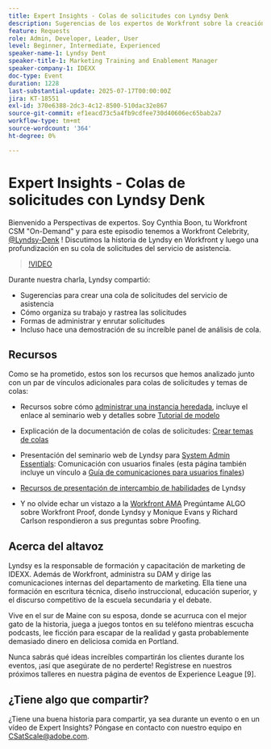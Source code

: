 ```yaml
---
title: Expert Insights - Colas de solicitudes con Lyndsy Denk
description: Sugerencias de los expertos de Workfront sobre la creación de colas del servicio de asistencia, las solicitudes de enrutamiento y las perspectivas del panel con Lyndsy Denk.
feature: Requests
role: Admin, Developer, Leader, User
level: Beginner, Intermediate, Experienced
speaker-name-1: Lyndsy Dent
speaker-title-1: Marketing Training and Enablement Manager
speaker-company-1: IDEXX
doc-type: Event
duration: 1228
last-substantial-update: 2025-07-17T00:00:00Z
jira: KT-18551
exl-id: 370e6388-2dc3-4c12-8500-510dac32e867
source-git-commit: ef1eacd73c5a4fb9cdfee730d40606ec65bab2a7
workflow-type: tm+mt
source-wordcount: '364'
ht-degree: 0%

---
```


# Expert Insights - Colas de solicitudes con Lyndsy Denk

Bienvenido a Perspectivas de expertos.  Soy Cynthia Boon, tu Workfront CSM &quot;On-Demand&quot; y para este episodio tenemos a Workfront Celebrity, [@Lyndsy-Denk](https://experienceleaguecommunities.adobe.com/t5/user/viewprofilepage/user-id/17573167) ! Discutimos la historia de Lyndsy en Workfront y luego una profundización en su cola de solicitudes del servicio de asistencia.

>[!VIDEO](https://video.tv.adobe.com/v/3465272/?learn=on&enablevpops)

Durante nuestra charla, Lyndsy compartió:

* Sugerencias para crear una cola de solicitudes del servicio de asistencia
* Cómo organiza su trabajo y rastrea las solicitudes
* Formas de administrar y enrutar solicitudes
* Incluso hace una demostración de su increíble panel de análisis de cola.

## Recursos

Como se ha prometido, estos son los recursos que hemos analizado junto con un par de vínculos adicionales para colas de solicitudes y temas de colas:

* Recursos sobre cómo [administrar una instancia heredada](https://experienceleague.adobe.com/en/docs/workfront-learn/tutorials-workfront/administration-and-setup/system-perfomance-and-maintenance/take-charge-of-an-existing-workfront-instance), incluye el enlace al seminario web y detalles sobre [Tutorial de modelo](https://experienceleague.adobe.com/es/docs/workfront-learn/tutorials-workfront/manage-work/request-queues/understand-request-queues)

* Explicación de la documentación de colas de solicitudes: [Crear temas de colas](https://experienceleague.adobe.com/en/docs/workfront/using/manage-work/requests/create-and-manage-request-queues/create-queue-topics)

* Presentación del seminario web de Lyndsy para [System Admin Essentials](https://experienceleaguecommunities.adobe.com/t5/workfront-discussions/webinar-system-admin-essentials-communicating-with-end-users/td-p/606096): Comunicación con usuarios finales (esta página también incluye un vínculo a [Guía de comunicaciones para usuarios finales](https://experienceleaguecommunities.adobe.com/t5/workfront-blogs/introducing-the-end-user-communications-cookbook/ba-p/607439))

* [Recursos de presentación de intercambio de habilidades](https://experienceleaguecommunities.adobe.com/t5/workfront-discussions/event-follow-up-november-2024-skill-exchange-workfront-process/m-p/726841#M3642) de Lyndsy

* Y no olvide echar un vistazo a la [Workfront AMA](https://experienceleaguecommunities.adobe.com/t5/workfront-events/workfront-ama-ask-me-anything-about-workfront-proof/ev-p/748798) Pregúntame ALGO sobre Workfront Proof, donde Lyndsy y Monique Evans y Richard Carlson respondieron a sus preguntas sobre Proofing.

## Acerca del altavoz 

Lyndsy es la responsable de formación y capacitación de marketing de IDEXX. Además de Workfront, administra su DAM y dirige las comunicaciones internas del departamento de marketing. Ella tiene una formación en escritura técnica, diseño instruccional, educación superior, y el discurso competitivo de la escuela secundaria y el debate.

Vive en el sur de Maine con su esposa, donde se acurruca con el mejor gato de la historia, juega a juegos tontos en su teléfono mientras escucha podcasts, lee ficción para escapar de la realidad y gasta probablemente demasiado dinero en deliciosa comida en Portland.

Nunca sabrás qué ideas increíbles compartirán los clientes durante los eventos, ¡así que asegúrate de no perderte!  Regístrese en nuestros próximos talleres en nuestra página de eventos de Experience League [9].

## ¿Tiene algo que compartir?

¿Tiene una buena historia para compartir, ya sea durante un evento o en un vídeo de Expert Insights? Póngase en contacto con nuestro equipo en [CSatScale@adobe.com](mailto:CSatScale@adobe.com).
